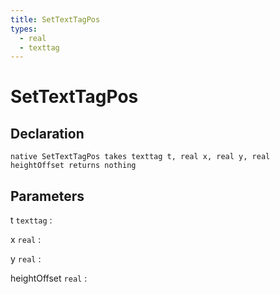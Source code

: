 ```yaml
---
title: SetTextTagPos
types:
  - real
  - texttag
---
```


# SetTextTagPos

## Declaration

```jass
native SetTextTagPos takes texttag t, real x, real y, real heightOffset returns nothing
```

## Parameters
t `texttag`
: 

x `real`
: 

y `real`
: 

heightOffset `real`
: 
